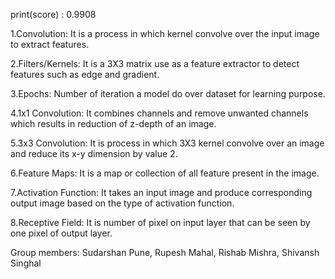 print(score) : 0.9908

1.Convolution: It is a process in which kernel convolve over the input image to extract features.

2.Filters/Kernels: It is a 3X3 matrix use as a feature extractor to detect features such as edge and gradient.

3.Epochs: Number of iteration a model do over dataset for learning purpose.

4.1x1 Convolution: It combines channels and remove unwanted channels which results in reduction of z-depth of an image.

5.3x3 Convolution: It is process in which 3X3 kernel convolve over an image and reduce its x-y dimension by value 2.

6.Feature Maps: It is a map or collection of all feature present in the image.

7.Activation Function: It takes an input image and produce corresponding output image based on the type of activation function.

8.Receptive Field: It is number of pixel on input layer that can be seen by one pixel of output layer.

Group members: Sudarshan Pune,
               Rupesh Mahal,
               Rishab Mishra,
               Shivansh Singhal
